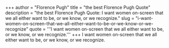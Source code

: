 +++
author = "Florence Pugh"
title = "the best Florence Pugh Quote"
description = "the best Florence Pugh Quote: I want women on-screen that we all either want to be, or we know, or we recognize."
slug = "i-want-women-on-screen-that-we-all-either-want-to-be-or-we-know-or-we-recognize"
quote = '''I want women on-screen that we all either want to be, or we know, or we recognize.'''
+++
I want women on-screen that we all either want to be, or we know, or we recognize.

